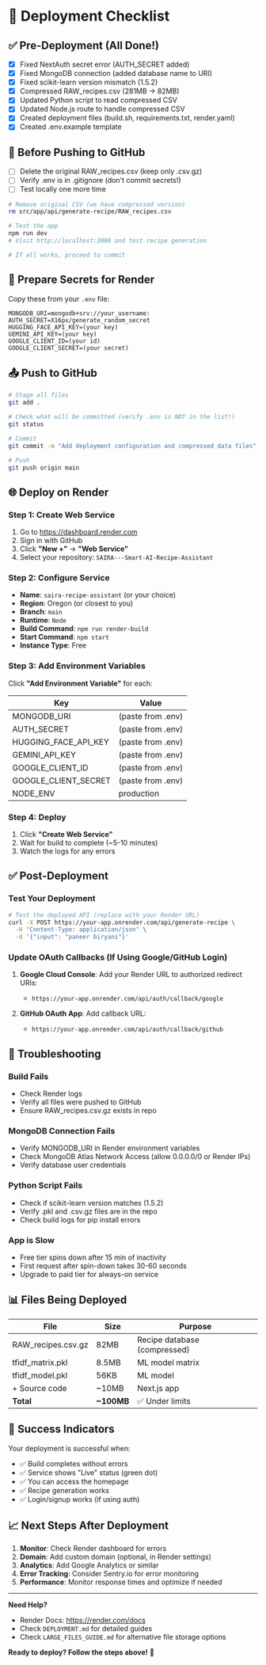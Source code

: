 # 🚀 Deployment Checklist

## ✅ Pre-Deployment (All Done!)

- [x] Fixed NextAuth secret error (AUTH_SECRET added)
- [x] Fixed MongoDB connection (added database name to URI)
- [x] Fixed scikit-learn version mismatch (1.5.2)
- [x] Compressed RAW_recipes.csv (281MB → 82MB)
- [x] Updated Python script to read compressed CSV
- [x] Updated Node.js route to handle compressed CSV
- [x] Created deployment files (build.sh, requirements.txt, render.yaml)
- [x] Created .env.example template

## 📝 Before Pushing to GitHub

- [ ] Delete the original RAW_recipes.csv (keep only .csv.gz)
- [ ] Verify .env is in .gitignore (don't commit secrets!)
- [ ] Test locally one more time

```bash
# Remove original CSV (we have compressed version)
rm src/app/api/generate-recipe/RAW_recipes.csv

# Test the app
npm run dev
# Visit http://localhost:3000 and test recipe generation

# If all works, proceed to commit
```

## 🔐 Prepare Secrets for Render

Copy these from your `.env` file:

```
MONGODB_URI=mongodb+srv://your_username:
AUTH_SECRET=X16px/generate_random_secret
HUGGING_FACE_API_KEY=(your key)
GEMINI_API_KEY=(your key)
GOOGLE_CLIENT_ID=(your id)
GOOGLE_CLIENT_SECRET=(your secret)
```

## 📤 Push to GitHub

```bash
# Stage all files
git add .

# Check what will be committed (verify .env is NOT in the list!)
git status

# Commit
git commit -m "Add deployment configuration and compressed data files"

# Push
git push origin main
```

## 🌐 Deploy on Render

### Step 1: Create Web Service
1. Go to https://dashboard.render.com
2. Sign in with GitHub
3. Click **"New +"** → **"Web Service"**
4. Select your repository: `SAIRA---Smart-AI-Recipe-Assistant`

### Step 2: Configure Service
- **Name**: `saira-recipe-assistant` (or your choice)
- **Region**: Oregon (or closest to you)
- **Branch**: `main`
- **Runtime**: `Node`
- **Build Command**: `npm run render-build`
- **Start Command**: `npm start`
- **Instance Type**: Free

### Step 3: Add Environment Variables
Click **"Add Environment Variable"** for each:

| Key | Value |
|-----|-------|
| MONGODB_URI | (paste from .env) |
| AUTH_SECRET | (paste from .env) |
| HUGGING_FACE_API_KEY | (paste from .env) |
| GEMINI_API_KEY | (paste from .env) |
| GOOGLE_CLIENT_ID | (paste from .env) |
| GOOGLE_CLIENT_SECRET | (paste from .env) |
| NODE_ENV | production |

### Step 4: Deploy
1. Click **"Create Web Service"**
2. Wait for build to complete (~5-10 minutes)
3. Watch the logs for any errors

## ✅ Post-Deployment

### Test Your Deployment

```bash
# Test the deployed API (replace with your Render URL)
curl -X POST https://your-app.onrender.com/api/generate-recipe \
  -H "Content-Type: application/json" \
  -d '{"input": "paneer biryani"}'
```

### Update OAuth Callbacks (If Using Google/GitHub Login)

1. **Google Cloud Console**: Add your Render URL to authorized redirect URIs:
   - `https://your-app.onrender.com/api/auth/callback/google`

2. **GitHub OAuth App**: Add callback URL:
   - `https://your-app.onrender.com/api/auth/callback/github`

## 🐛 Troubleshooting

### Build Fails
- Check Render logs
- Verify all files were pushed to GitHub
- Ensure RAW_recipes.csv.gz exists in repo

### MongoDB Connection Fails
- Verify MONGODB_URI in Render environment variables
- Check MongoDB Atlas Network Access (allow 0.0.0.0/0 or Render IPs)
- Verify database user credentials

### Python Script Fails
- Check if scikit-learn version matches (1.5.2)
- Verify .pkl and .csv.gz files are in the repo
- Check build logs for pip install errors

### App is Slow
- Free tier spins down after 15 min of inactivity
- First request after spin-down takes 30-60 seconds
- Upgrade to paid tier for always-on service

## 📊 Files Being Deployed

| File | Size | Purpose |
|------|------|---------|
| RAW_recipes.csv.gz | 82MB | Recipe database (compressed) |
| tfidf_matrix.pkl | 8.5MB | ML model matrix |
| tfidf_model.pkl | 56KB | ML model |
| + Source code | ~10MB | Next.js app |
| **Total** | **~100MB** | ✅ Under limits |

## 🎉 Success Indicators

Your deployment is successful when:
- ✅ Build completes without errors
- ✅ Service shows "Live" status (green dot)
- ✅ You can access the homepage
- ✅ Recipe generation works
- ✅ Login/signup works (if using auth)

## 📈 Next Steps After Deployment

1. **Monitor**: Check Render dashboard for errors
2. **Domain**: Add custom domain (optional, in Render settings)
3. **Analytics**: Add Google Analytics or similar
4. **Error Tracking**: Consider Sentry.io for error monitoring
5. **Performance**: Monitor response times and optimize if needed

---

**Need Help?**
- Render Docs: https://render.com/docs
- Check `DEPLOYMENT.md` for detailed guides
- Check `LARGE_FILES_GUIDE.md` for alternative file storage options

**Ready to deploy? Follow the steps above!** 🚀
